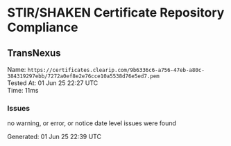 # STIR/SHAKEN Certificate Repository Compliance

## TransNexus

Name: `https://certificates.clearip.com/9b6336c6-a756-47eb-a80c-384319297ebb/7272a0ef8e2e76cce10a5538d76e5ed7.pem`\
Tested At: 01 Jun 25 22:27 UTC\
Time: 11ms

### Issues

no warning, or error, or notice date level issues were found

Generated: 01 Jun 25 22:39 UTC